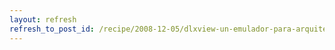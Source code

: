 ```yaml
---
layout: refresh
refresh_to_post_id: /recipe/2008-12-05/dlxview-un-emulador-para-arquitecturas-dlx.html
---
```

